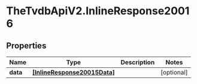 # TheTvdbApiV2.InlineResponse20016

## Properties
Name | Type | Description | Notes
------------ | ------------- | ------------- | -------------
**data** | [**[InlineResponse20015Data]**](InlineResponse20015Data.md) |  | [optional] 


